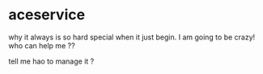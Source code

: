 # aceservice
why it always is so hard special when it just begin.
I am going to be crazy!
who can help me  ??



tell me hao to manage it ?
